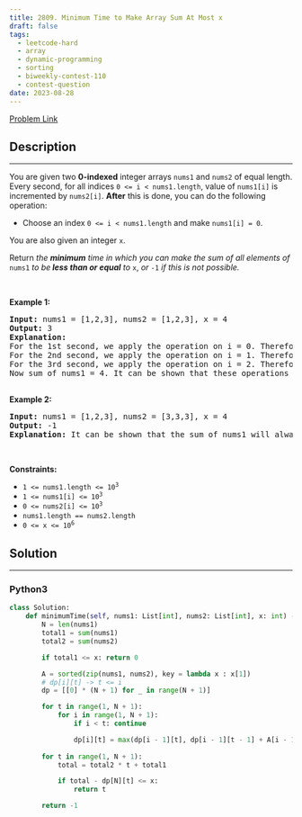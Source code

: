 ```yaml
---
title: 2809. Minimum Time to Make Array Sum At Most x
draft: false
tags: 
  - leetcode-hard
  - array
  - dynamic-programming
  - sorting
  - biweekly-contest-110
  - contest-question
date: 2023-08-28
---
```


[Problem Link](https://leetcode.com/problems/minimum-time-to-make-array-sum-at-most-x/)

## Description

---
<p>You are given two <strong>0-indexed</strong> integer arrays <code>nums1</code> and <code>nums2</code> of equal length. Every second, for all indices <code>0 &lt;= i &lt; nums1.length</code>, value of <code>nums1[i]</code> is incremented by <code>nums2[i]</code>. <strong>After</strong> this is done, you can do the following operation:</p>

<ul>
	<li>Choose an index <code>0 &lt;= i &lt; nums1.length</code> and make <code>nums1[i] = 0</code>.</li>
</ul>

<p>You are also given an integer <code>x</code>.</p>

<p>Return <em>the <strong>minimum</strong> time in which you can make the sum of all elements of </em><code>nums1</code><em> to be<strong> less than or equal</strong> to </em><code>x</code>, <em>or </em><code>-1</code><em> if this is not possible.</em></p>

<p>&nbsp;</p>
<p><strong class="example">Example 1:</strong></p>

<pre>
<strong>Input:</strong> nums1 = [1,2,3], nums2 = [1,2,3], x = 4
<strong>Output:</strong> 3
<strong>Explanation:</strong> 
For the 1st second, we apply the operation on i = 0. Therefore nums1 = [0,2+2,3+3] = [0,4,6]. 
For the 2nd second, we apply the operation on i = 1. Therefore nums1 = [0+1,0,6+3] = [1,0,9]. 
For the 3rd second, we apply the operation on i = 2. Therefore nums1 = [1+1,0+2,0] = [2,2,0]. 
Now sum of nums1 = 4. It can be shown that these operations are optimal, so we return 3.

</pre>

<p><strong class="example">Example 2:</strong></p>

<pre>
<strong>Input:</strong> nums1 = [1,2,3], nums2 = [3,3,3], x = 4
<strong>Output:</strong> -1
<strong>Explanation:</strong> It can be shown that the sum of nums1 will always be greater than x, no matter which operations are performed.
</pre>

<p>&nbsp;</p>
<p><strong>Constraints:</strong></p>

<ul>
	<li><code><font face="monospace">1 &lt;= nums1.length &lt;= 10<sup>3</sup></font></code></li>
	<li><code>1 &lt;= nums1[i] &lt;= 10<sup>3</sup></code></li>
	<li><code>0 &lt;= nums2[i] &lt;= 10<sup>3</sup></code></li>
	<li><code>nums1.length == nums2.length</code></li>
	<li><code>0 &lt;= x &lt;= 10<sup>6</sup></code></li>
</ul>


## Solution

---
### Python3
``` py title='minimum-time-to-make-array-sum-at-most-x'
class Solution:
    def minimumTime(self, nums1: List[int], nums2: List[int], x: int) -> int:
        N = len(nums1)
        total1 = sum(nums1)
        total2 = sum(nums2)

        if total1 <= x: return 0

        A = sorted(zip(nums1, nums2), key = lambda x : x[1])
        # dp[i][t] -> t <= i
        dp = [[0] * (N + 1) for _ in range(N + 1)]

        for t in range(1, N + 1):
            for i in range(1, N + 1):
                if i < t: continue

                dp[i][t] = max(dp[i - 1][t], dp[i - 1][t - 1] + A[i - 1][1] * t + A[i - 1][0])
        
        for t in range(1, N + 1):
            total = total2 * t + total1

            if total - dp[N][t] <= x:
                return t

        return -1
```

